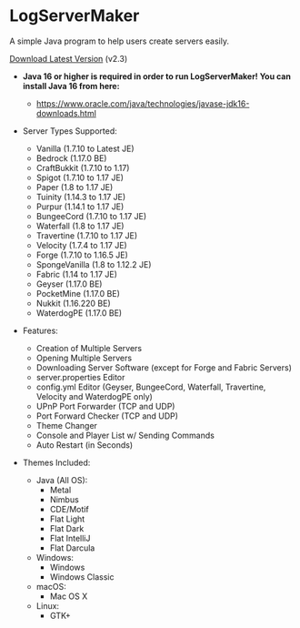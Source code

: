 # LogServerMaker

A simple Java program to help users create servers easily.

[Download Latest Version](https://mega.nz/folder/JQJWDToI#2DLwnCAxI_LOBbGzP7Bhiw) (v2.3)

* **Java 16 or higher is required in order to run LogServerMaker! You can install Java 16 from here:**
    * https://www.oracle.com/java/technologies/javase-jdk16-downloads.html

* Server Types Supported:
    * Vanilla (1.7.10 to Latest JE)
    * Bedrock (1.17.0 BE)
    * CraftBukkit (1.7.10 to 1.17)
    * Spigot (1.7.10 to 1.17 JE)
    * Paper (1.8 to 1.17 JE)
    * Tuinity (1.14.3 to 1.17 JE)
    * Purpur (1.14.1 to 1.17 JE)
    * BungeeCord (1.7.10 to 1.17 JE)
    * Waterfall (1.8 to 1.17 JE)
    * Travertine (1.7.10 to 1.17 JE)
    * Velocity (1.7.4 to 1.17 JE)
    * Forge (1.7.10 to 1.16.5 JE)
    * SpongeVanilla (1.8 to 1.12.2 JE)
    * Fabric (1.14 to 1.17 JE)
    * Geyser (1.17.0 BE)
    * PocketMine (1.17.0 BE)
    * Nukkit (1.16.220 BE)
    * WaterdogPE (1.17.0 BE)

* Features:
    * Creation of Multiple Servers
    * Opening Multiple Servers
    * Downloading Server Software (except for Forge and Fabric Servers)
    * server.properties Editor
    * config.yml Editor (Geyser, BungeeCord, Waterfall, Travertine, Velocity and WaterdogPE only)
    * UPnP Port Forwarder (TCP and UDP)
    * Port Forward Checker (TCP and UDP)
    * Theme Changer
    * Console and Player List w/ Sending Commands
    * Auto Restart (in Seconds)

* Themes Included:
    * Java (All OS):
        * Metal
        * Nimbus
        * CDE/Motif
        * Flat Light
        * Flat Dark
        * Flat IntelliJ
        * Flat Darcula
    * Windows:
        * Windows
        * Windows Classic
    * macOS:
        * Mac OS X
    * Linux:
        * GTK+
